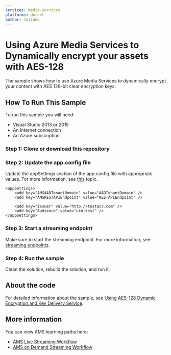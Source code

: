 ```yaml
---
services: media-services
platforms: dotnet
author: Juliako
---
```


# Using Azure Media Services to Dynamically encrypt your assets with AES-128 

The sample shows how to use Azure Media Services to dynamically encrypt your content with AES 128-bit clear encryption keys. 

## How To Run This Sample

To run this sample you will need:

- Visual Studio 2013 or 2015
- An Internet connection
- An Azure subscription

### Step 1:  Clone or download this repository

### Step 2: Update the app.config file

Update the appSettings section of the app.config file with appropriate values. For more information, see [this](https://docs.microsoft.com/azure/media-services/media-services-use-aad-auth-to-access-ams-api) topic.

	<appSettings>
		<add key="AMSAADTenantDomain" value="AADTenantDomain" />
		<add key="AMSRESTAPIEndpoint" value="RESTAPIEndpoint" />

		<add key="Issuer" value="http://testacs.com" />
		<add key="Audience" value="urn:test" />
	</appSettings>

### Step 3: Start a streaming endpoint

Make sure to start the streaming endpoint. For more information, see: [streaming endpoints](https://docs.microsoft.com/azure/media-services/media-services-portal-manage-streaming-endpoints).

### Step 4:  Run the sample

Clean the solution, rebuild the solution, and run it. 

## About the code

For detailed information about the sample, see [Using AES-128 Dynamic Encryption and Key Delivery Service](https://azure.microsoft.com/documentation/articles/media-services-protect-with-aes128/).

## More information

You can view AMS learning paths here:

- [AMS Live Streaming Workflow](http://azure.microsoft.com/documentation/learning-paths/media-services-streaming-live/)
- [AMS on Demand Streaming Workflow](http://azure.microsoft.com/documentation/learning-paths/media-services-streaming-on-demand/)
